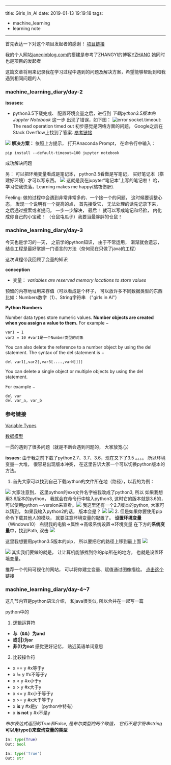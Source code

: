 
---
title: Girls_In_AI
date: 2019-01-13 19:19:18
tags:
- machine_learning
- learning note
---
首先表达一下对这个项目发起者的感谢！ [项目链接](https://github.com/YZHANG1270/Girls-In-AI/tree/master/machine_learning_diary/day-2)

我的个人网站[janeqinblog.com](http://janeqinblog.com/)的搭建是参考了ZHANGYI的博客[YZHANG](http://codewithzhangyi.com/2018/04/19/%E5%A6%82%E4%BD%95%E6%90%AD%E5%BB%BA%E8%87%AA%E5%B7%B1%E7%9A%84%E4%B8%AA%E4%BA%BA%E7%BD%91%E7%AB%99%EF%BC%88%E4%B8%8A%EF%BC%89/) 她同时也是项目的发起者

这篇文章将用来记录我在学习过程中遇到的问题及解决方案，希望能够帮助到和我遇到相同问题的人

###  machine_learning_diary/day-2
**issuses:**
- python3.5下载完成、 配置环境变量之后，进行到 *下载python3.5版本的 Jupyter Notebook* 这一步 出现了错误，如下图：
![error](https://img-blog.csdnimg.cn/20190114230700536.png?x-oss-process=image/watermark,type_ZmFuZ3poZW5naGVpdGk,shadow_10,text_aHR0cHM6Ly9ibG9nLmNzZG4ubmV0L1FpbnFpblRheWxvcg==,size_16,color_FFFFFF,t_70)
socket.timeout: The read operation timed out
初步感觉是网络方面的问题， Google之后在Stack Overflow上找到了答案.
[参考链接](https://stackoverflow.com/questions/43298872/how-to-solve-readtimeouterror-httpsconnectionpoolhost-pypi-python-org-port)

![](https://img-blog.csdnimg.cn/20190114230931722.png?x-oss-process=image/watermark,type_ZmFuZ3poZW5naGVpdGk,shadow_10,text_aHR0cHM6Ly9ibG9nLmNzZG4ubmV0L1FpbnFpblRheWxvcg==,size_16,color_FFFFFF,t_70)
**解决方案：**
依照上方提示， 打开Anaconda Prompt， 在命令行中输入：
```
pip install --default-timeout=100 jupyter notebook
```
成功解决问题

另： 可以把环境变量看成是笔记本， python3.5看做是写笔记， 买好笔记本（搭建好环境）才可以写东西。
![](https://img-blog.csdnimg.cn/20190114231609638.png?x-oss-process=image/watermark,type_ZmFuZ3poZW5naGVpdGk,shadow_10,text_aHR0cHM6Ly9ibG9nLmNzZG4ubmV0L1FpbnFpblRheWxvcg==,size_16,color_FFFFFF,t_70)
这就是我在jupyter“笔记本”上写的笔记啦！ 哈，学习使我快落，Learning makes me happy(熬夜伤肝).

Feeling: 做的过程中会遇到非常非常多的、一个接一个的问题， 这时候要调整心态， 发现一个说明有一个提高的点， 首先接受它， 无法处理的话先记录下来， 之后通过搜索或者提问， 一步一步解决， 最后！ 就可以写成笔记和经验， 内化成你自己的小宝藏！ （仓鼠屯瓜子）我要当最胖胖的仓鼠！

###  machine_learning_diary/day-3
今天也是学习的一天， 之前学的python知识， 由于不常运用， 渐渐就会遗忘， 结合工程是最好掌握一门语言的方法（奈何现在只做了java的工程）

这次课程带我回顾了变量的知识

**conception**
- 变量：
*variables are reserved memory locations to store values*

预留的内存地址用来存值（可以看成是个杯子， 可以放许多不同数据类型的东西  比如：Numbers数字（1）、String字符串 （"girls in AI"）

**Python Numbers**

Number data types store numeric values. **Number objects are created when you assign a value to them.** For example −
```
var1 = 1
var2 = 10 #var1是一个Number类型的对象
```
You can also delete the reference to a number object by using the del statement. The syntax of the del statement is −
```
del var1[,var2[,var3[....,varN]]]]
```
You can delete a single object or multiple objects by using the del statement.

For example −
```
del var
del var_a, var_b
```
### 参考链接
[Variable Types](https://www.tutorialspoint.com/python3/python_variable_types.htm)

[数据模型](https://docspy3zh.readthedocs.io/en/latest/reference/datamodel.html)

一贯的遇到了很多问题（就是不断会遇到问题的， 大家放宽心）

**issues:**
由于我之前下载了python2.7、3.7、3.6，现在又下了3.5 。。。。 所以环境变量一大堆， 很容易出现版本冲突， 在这里告诉大家一个可以切换python版本的方法。
1. 首先大家可以找到自己下载python的文件所在地（路径），以我的为例：

![](https://img-blog.csdnimg.cn/20190115180152701.png?x-oss-process=image/watermark,type_ZmFuZ3poZW5naGVpdGk,shadow_10,text_aHR0cHM6Ly9ibG9nLmNzZG4ubmV0L1FpbnFpblRheWxvcg==,size_16,color_FFFFFF,t_70)
大家注意到， 这里python的exe文件名字被我改成了python3, 所以 如果我想用3.6版本的python， 我就会在命令行中输入python3, 这时它的版本就是3.6的， 可以使用python --version来查看。![](https://img-blog.csdnimg.cn/20190115180434327.png)
我这里还有一个2.7版本的python, 大家可以猜到， 如果我输入python2的话， 版本会是？
![](https://img-blog.csdnimg.cn/20190115180500703.png?x-oss-process=image/watermark,type_ZmFuZ3poZW5naGVpdGk,shadow_10,text_aHR0cHM6Ly9ibG9nLmNzZG4ubmV0L1FpbnFpblRheWxvcg==,size_16,color_FFFFFF,t_70)
![](https://img-blog.csdnimg.cn/20190115180633866.png)
2. 但是如果你要使用pip命令下载其他人的模块， 就要注意环境变量的配置了。
**设置环境变量**（Windows10）
右键我的电脑->属性->高级系统设置->环境变量
在下方的**系统变量**中，找到Path, 双击
![](https://img-blog.csdnimg.cn/20190115181332588.png)

这里我想要用python3.5版本的pip， 所以要把它的路径上移到最上面
![](https://img-blog.csdnimg.cn/20190115181428658.png)

![](https://img-blog.csdnimg.cn/20190115181515974.png?x-oss-process=image/watermark,type_ZmFuZ3poZW5naGVpdGk,shadow_10,text_aHR0cHM6Ly9ibG9nLmNzZG4ubmV0L1FpbnFpblRheWxvcg==,size_16,color_FFFFFF,t_70)
其实我们要做的就是， 让计算机能够找到你的pip所在的地方， 也就是设置环境变量。

推荐一个代码可视化的网站， 可以将你建立变量、赋值通过图像描绘。 [点击这个链接](http://pythontutor.com/)

### machine_learning_diary/day-4~7
这几节内容是python语法介绍， 和java很类似, 所以合并在一起写一篇

python中的
1. 逻辑运算符
- **与（&&）**为**and**
- **或(||)**为**or**
- **非(!)**为**not**
感觉更好记忆， 贴近英语单词意思

2. 比较操作符
- x == y #x等于y
- x != y #x不等于y
- x < y  #x小于y
- x > y  #x大于y
- x <= y #x小于等于y
- x >= y #x大于等于y
- x **is** y #x是y  （python中特有)
- x **is not** y #x不是y

*布尔表达式返回的True和False, 是布尔类型的两个取值， 它们不是字符串string*
**可以用type()来查询变量的类型**
```python
In: type(True)
Out: bool

In: type('True')
Out: str
```


